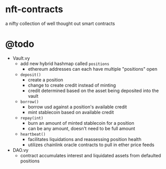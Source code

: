 # nft-contracts
a nifty collection of well thought out smart contracts

# @todo
- Vault.vy
  - add new hybrid hashmap called `positions`
    - ethereum addresses can each have multiple "positions" open
  - `deposit()`
    - create a position
    - change to create credit instead of minting
    - credit determined based on the asset being deposited into the vault
  - `borrow()`
    - borrow usd against a position's available credit
    - mint stablecoin based on available credit
  - `repay(int)`
    - burn an amount of minted stablecoin for a position
    - can be any amount, doesn't need to be full amount
  - `heartbeat()`
    - facilitates liquidations and reassessing position health
    - utilizes chainlink oracle contracts to pull in ether price feeds
- DAO.vy
  - contract accumulates interest and liquidated assets from defaulted positions

